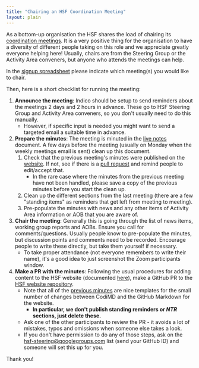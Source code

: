 ```yaml
---
title: "Chairing an HSF Coordination Meeting"
layout: plain
---
```


As a bottom-up organisation the HSF shares the load of chairing its [coordination meetings](https://indico.cern.ch/category/7970).
It is a very positive thing for the organisation to have a diversity of different people taking on this role and we appreciate greatly everyone helping here!
Usually, chairs are from the Steering Group or the Activity Area conveners, but anyone who attends the meetings can help.

In the [signup spreadsheet](https://docs.google.com/spreadsheets/d/1Z1Z4payCpieOLiVFcC6y9j-KCj71u6xX232LHUgIHfI/edit?usp=sharing) please indicate which meeting(s) you would like to chair.

Then, here is a short checklist for running the meeting:

1. **Announce the meeting**: Indico should be setup to send reminders about the meetings 2 days and 2 hours in advance. These go to HSF Steering Group and Activity Area conveners, so you don't usually need to do this manually.
    - However, if specific input is needed you might want to send a targeted email a suitable time in advance.
2. **Prepare the minutes**: The meeting is minuted in the [live notes](https://hepsoftwarefoundation.org/howto-website.html) document. A few days before the meeting (usually on Monday when the weekly meetings email is sent) clean up this document.
    1. Check that the previous meeting's minutes were published on the [website](https://hepsoftwarefoundation.org/organization/minutes.html). If not, see if there is a [pull request](https://github.com/HSF/hsf.github.io/pulls) and remind people to edit/accept that.
        - In the rare case where the minutes from the previous meeting have not been handled, please save a copy of the previous minutes before you start the clean up.
    2. Clean up the different sections from the last meeting (there are a few "standing items" as reminders that get left from meeting to meeting).
    3. Pre-populate the minutes with news and any other items of Activity Area information or AOB that you are aware of.
3. **Chair the meeting**: Generally this is going through the list of news items, working group reports and AOBs. Ensure you call for comments/questions. Usually people know to pre-populate the minutes, but discussion points and comments need to be recorded. Encourage people to write these directly, but take them yourself if necessary.
    - To take proper attendance (not everyone remembers to write their name), it's a good idea to just screenshot the Zoom participants window.
4. **Make a PR with the minutes**: Following the usual procedures for adding content to the HSF website (documented [here](https://hepsoftwarefoundation.org/howto-website.html)), make a GitHub PR to the [HSF website repository](https://github.com/HSF/hsf.github.io). 
    - Note that all of the [previous minutes](https://github.com/HSF/hsf.github.io/tree/main/organization/_posts) are nice templates for the small number of changes between CodiMD and the GitHub Markdown for the website.
        - **In particular, we don't publish standing reminders or *NTR* sections, just delete these.**
    - Ask one of the other participants to review the PR - it avoids a lot of mistakes, typos and omissions when someone else takes a look.
    - If you don't have permission to do any of those steps, ask on the <hsf-steering@googlegroups.com> list (send your GitHub ID) and someone will set this up for you.

Thank you!
